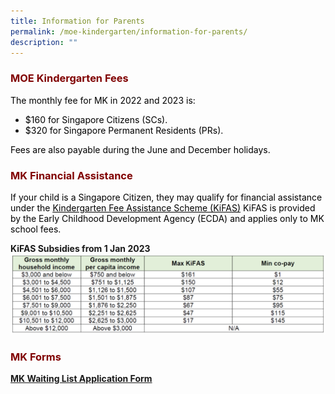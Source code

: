 ```yaml
---
title: Information for Parents
permalink: /moe-kindergarten/information-for-parents/
description: ""
---
```

<h3 style="text-align: justify;"><strong><span style="color: #800000;">MOE Kindergarten Fees</span></strong></h3>

<p><span style="color: #000000;">The monthly fee for MK in 2022 and 2023 is:</span></p>
<ul>
<li><span style="color: #000000;">$160 for Singapore Citizens (SCs).</span></li>
<li><span style="color: #000000;">$320 for Singapore Permanent Residents (PRs).</span></li>
</ul>
<p><span style="color: #000000;">Fees are also payable during the June and December holidays.</span></p>

<h3 style="text-align: justify;"><strong><span style="color: #800000;">MK Financial Assistance</span></strong></h3>

<p><span style="color: #000000;">If your child is a Singapore Citizen, they may qualify for financial assistance under the&nbsp;<a style="color: #000000;" href="https://www.ecda.gov.sg/parents/subsidies-financial-assistance#KIFAS" target="_blank"><u>Kindergarten Fee Assistance Scheme (KiFAS)</u></a> KiFAS is provided by the Early Childhood Development Agency (ECDA) and applies only to MK school fees.</span></p>

**KiFAS Subsidies from 1 Jan 2023**
![](/images/MK%20Fee1.png)

<h3 style="text-align: justify;"><strong><span style="color: #800000;">MK Forms</span></strong></h3>

[**MK Waiting List Application Form**](https://www.form.gov.sg/63dcd639dd51570011a2d87a)